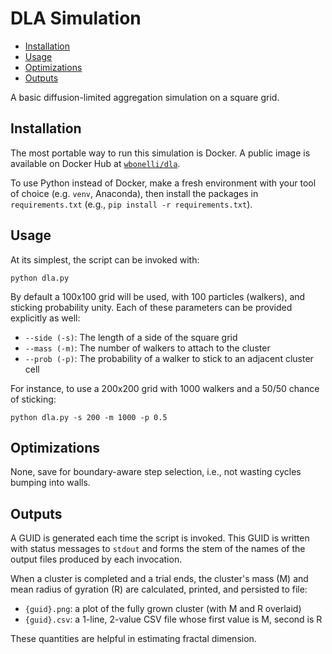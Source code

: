# DLA Simulation

<!-- START doctoc generated TOC please keep comment here to allow auto update -->
<!-- DON'T EDIT THIS SECTION, INSTEAD RE-RUN doctoc TO UPDATE -->


- [Installation](#installation)
- [Usage](#usage)
- [Optimizations](#optimizations)
- [Outputs](#outputs)

<!-- END doctoc generated TOC please keep comment here to allow auto update -->

A basic diffusion-limited aggregation simulation on a square grid.

## Installation

The most portable way to run this simulation is Docker. A public image is available on Docker Hub at [`wbonelli/dla`](https://hub.docker.com/r/wbonelli/dla).

To use Python instead of Docker, make a fresh environment with your tool of choice (e.g. `venv`, Anaconda), then install the packages in `requirements.txt` (e.g., `pip install -r requirements.txt`).

## Usage

At its simplest, the script can be invoked with:

```shell
python dla.py
```

By default a 100x100 grid will be used, with 100 particles (walkers), and sticking probability unity. Each of these parameters can be provided explicitly as well:

- `--side (-s)`: The length of a side of the square grid
- `--mass (-m)`: The number of walkers to attach to the cluster
- `--prob (-p)`: The probability of a walker to stick to an adjacent cluster cell

For instance, to use a 200x200 grid with 1000 walkers and a 50/50 chance of sticking:

```shell
python dla.py -s 200 -m 1000 -p 0.5
```

## Optimizations

None, save for boundary-aware step selection, i.e., not wasting cycles bumping into walls.

## Outputs

A GUID is generated each time the script is invoked. This GUID is written with status messages to `stdout` and forms the stem of the names of the output files produced by each invocation.

When a cluster is completed and a trial ends, the cluster's mass (M) and mean radius of gyration (R) are calculated, printed, and persisted to file:

- `{guid}.png`: a plot of the fully grown cluster (with M and R overlaid)
- `{guid}.csv`: a 1-line, 2-value CSV file whose first value is M, second is R

These quantities are helpful in estimating fractal dimension.
